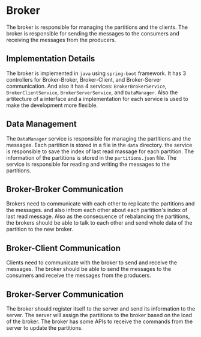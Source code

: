# Broker 
The broker is responsible for managing the partitions and the clients. The broker is responsible for sending the messages to the consumers and receiving the messages from the producers.

## Implementation Details
The broker is implemented in `java` using `spring-boot` framework. It has 3 controllers for Broker-Broker, Broker-Client, and Broker-Server communication. And also it has 4 services: `BrokerBrokerService`, `BrokerClientService`, `BrokerServerService`, and `DataManager`. Also the artitecture of a interface and a implementation for each service is used to make the development more flexible.

## Data Management
The `DataManager` service is responsible for managing the partitions and the messages. Each partition is stored in a file in the `data` directory. the service is responsible to save the index of last read massage for each partition. The information of the partitions is stored in the `partitions.json` file. The service is responsible for reading and writing the messages to the partitions.

## Broker-Broker Communication
Brokers need to communicate with each other to replicate the partitions and the messages. and also infrom each other about each partition's index of last read message. Also as the consequence of rebalancing the partitions, the brokers should be able to talk to each other and send whole data of the partition to the new broker.

## Broker-Client Communication
Clients need to communicate with the broker to send and receive the messages. The broker should be able to send the messages to the consumers and receive the messages from the producers.

## Broker-Server Communication
The broker should register itself to the server and send its information to the server. The server will assign the partitions to the broker based on the load of the broker. The broker has some APIs to receive the commands from the server to update the partitions.